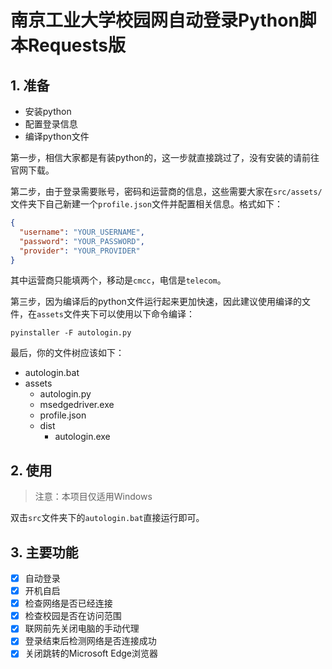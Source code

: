 # 南京工业大学校园网自动登录Python脚本Requests版

## 1. 准备

- 安装python
- 配置登录信息
- 编译python文件

第一步，相信大家都是有装python的，这一步就直接跳过了，没有安装的请前往官网下载。

第二步，由于登录需要账号，密码和运营商的信息，这些需要大家在`src/assets/`文件夹下自己新建一个`profile.json`文件并配置相关信息。格式如下：

```json
{
  "username": "YOUR_USERNAME",
  "password": "YOUR_PASSWORD",
  "provider": "YOUR_PROVIDER"
}
```

其中运营商只能填两个，移动是`cmcc`，电信是`telecom`。

第三步，因为编译后的python文件运行起来更加快速，因此建议使用编译的文件，在`assets`文件夹下可以使用以下命令编译：

```shell
pyinstaller -F autologin.py
```

最后，你的文件树应该如下：

- autologin.bat
- assets
  - autologin.py
  - msedgedriver.exe
  - profile.json
  - dist
    - autologin.exe

## 2. 使用

> 注意：本项目仅适用Windows

双击`src`文件夹下的`autologin.bat`直接运行即可。

## 3. 主要功能

- [x] 自动登录
- [x] 开机自启
- [x] 检查网络是否已经连接
- [x] 检查校园是否在访问范围
- [x] 联网前先关闭电脑的手动代理
- [x] 登录结束后检测网络是否连接成功
- [x] 关闭跳转的Microsoft Edge浏览器
